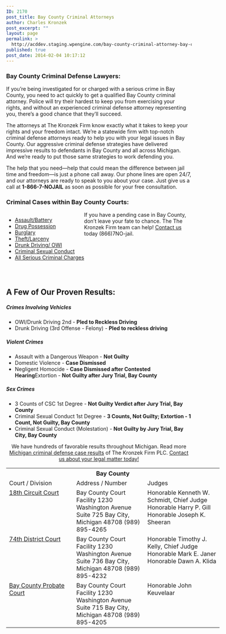 ```yaml
---
ID: 2170
post_title: Bay County Criminal Attorneys
author: Charles Kronzek
post_excerpt: ""
layout: page
permalink: >
  http://acddev.staging.wpengine.com/bay-county-criminal-attorney-bay-city-criminal-defense-lawyer.html
published: true
post_date: 2014-02-04 10:17:12
---
```

<div class="county-lis">
<h3>Bay County Criminal Defense Lawyers:</h3>
<img style="float: right; padding: 20px 0 20px 20px;" src="http://acddev.staging.wpengine.com/wp-content/uploads/2014/02/county-img_n5.jpg" alt="" />If you’re being investigated for or charged with a serious crime in Bay County, you need to act quickly to get a qualified Bay County criminal attorney. Police will try their hardest to keep you from exercising your rights, and without an experienced criminal defense attorney representing you, there’s a good chance that they’ll succeed.

The attorneys at The Kronzek Firm know exactly what it takes to keep your rights and your freedom intact. We’re a statewide firm with top-notch criminal defense attorneys ready to help you with your legal issues in Bay County. Our aggressive criminal defense strategies have delivered impressive results to defendants in Bay County and all across Michigan. And we’re ready to put those same strategies to work defending you.

The help that you need—help that could mean the difference between jail time and freedom—is just a phone call away. Our phone lines are open 24/7, and our attorneys are ready to speak to you about your case. Just give us a call at <b>1-866-7-NOJAIL</b> as soon as possible for your free consultation.
<h3>Criminal Cases within Bay County Courts:</h3>
<ul class="no-bullets" style="float: left;">
	<li><a href="http://acddev.staging.wpengine.com/assault-charges.html">Assault/Battery</a></li>
	<li><a href="http://acddev.staging.wpengine.com/drug-charges.html">Drug Possession</a></li>
	<li><a href="http://acddev.staging.wpengine.com/burglary-crimes.html">Burglary</a></li>
	<li><a href="http://acddev.staging.wpengine.com/theft-charges.html">Theft/Larceny</a></li>
	<li><a href="http://acddev.staging.wpengine.com/drunk-driving.html">Drunk Driving/ OWI</a></li>
	<li><a href="http://acddev.staging.wpengine.com/sex-crimes.html">Criminal Sexual Conduct</a></li>
	<li><a href="http://acddev.staging.wpengine.com">All Serious Criminal Charges</a></li>
</ul>
<p class="ctas">If you have a pending case in Bay County, don’t leave your fate to chance. The The Kronzek Firm team can help! <a href="http://acddev.staging.wpengine.com/contact-us.html">Contact us</a> today (866)7NO-jail.</p>

</div>
<h2></h2>
&nbsp;

&nbsp;

&nbsp;
<div class="county-lis">
<h2></h2>
<h2>A Few of Our Proven Results:</h2>
<h5>Crimes Involving Vehicles</h5>
<ul class="county-lis">
	<li>OWI/Drunk Driving 2nd - <b>Pled to Reckless Driving</b></li>
	<li>Drunk Driving (3rd Offense - Felony) - <b>Pled to reckless driving</b></li>
</ul>
<h5>Violent Crimes</h5>
<ul>
	<li>Assault with a Dangerous Weapon - <strong>Not Guilty</strong></li>
	<li>Domestic Violence - <strong>Case Dismissed</strong></li>
	<li>Negligent Homocide - <strong>Case Dismissed after Contested Hearing</strong>Extortion - <b>Not Guilty after Jury Trial, Bay County</b></li>
</ul>
<h5>Sex Crimes</h5>
<ul class="county-lis">
	<li>3 Counts of CSC 1st Degree - <b>Not Guilty Verdict after Jury Trial, Bay County</b></li>
	<li>Criminal Sexual Conduct 1st Degree - <b>3 Counts, Not Guilty; Extortion - 1 Count, Not Guilty, Bay County</b></li>
	<li>Criminal Sexual Conduct (Molestation) - <b>Not Guilty by Jury Trial, Bay City, Bay County</b></li>
</ul>
<p class="ctas" style="text-align: center;">We have hundreds of favorable results throughout Michigan. Read more <a href="http://acddev.staging.wpengine.com/proven-results.html">Michigan criminal defense case results</a> of The Kronzek Firm PLC.
<a href="http://acddev.staging.wpengine.com/contact-us.html">Contact us about your legal matter today!</a></p>

<table class="districts" style="width: 580px !important;" cellspacing="0">
<tbody>
<tr>
<th colspan="3">Bay County</th>
</tr>
<tr class="subjects">
<td width="225">Court / Division</td>
<td width="225">Address / Number</td>
<td width="225">Judges</td>
</tr>
<tr>
<td valign="top"><a href="http://www.baycounty-mi.gov/CircuitCourt/Default.aspx" target="_blank">18th Circuit Court</a></td>
<td valign="top">Bay County Court Facility
1230 Washington Avenue
Suite 725
Bay City, Michigan 48708
(989) 895-4265</td>
<td valign="top">Honorable Kenneth W. Schmidt, Chief Judge
Honorable Harry P. Gill
Honorable Joseph K. Sheeran</td>
</tr>
<tr>
<td valign="top"><a href="http://www.baycounty-mi.gov/DistrictCourt/" target="_blank">74th District Court</a></td>
<td valign="top">Bay County Court Facility
1230 Washington Avenue
Suite 736
Bay City, Michigan 48708
(989) 895-4232</td>
<td valign="top">Honorable Timothy J. Kelly, Chief Judge
Honorable Mark E. Janer
Honorable Dawn A. Klida</td>
</tr>
<tr>
<td valign="top"><a href="http://www.baycounty-mi.gov/ProbateCourt/" target="_blank">Bay County Probate Court</a></td>
<td valign="top">Bay County Court Facility
1230 Washington Avenue
Suite 715
Bay City, Michigan 48708
(989) 895-4205</td>
<td valign="top">Honorable John Keuvelaar</td>
</tr>
</tbody>
</table>
</div>